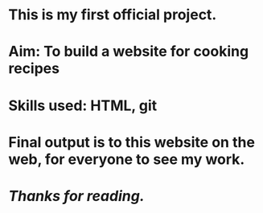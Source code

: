 # This is my first official project.
# **Aim:** To build a website for cooking recipes
# **Skills used:** HTML, git 
# Final output is to this website on the web, for everyone to see my work.
# *Thanks for reading.*
